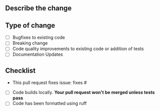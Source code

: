 ## Describe the change

## Type of change

- [ ] Bugfixes to existing code
- [ ] Breaking change
- [ ] Code quality improvements to existing code or addition of tests
- [ ] Documentation Updates

## Checklist

- This pull request fixes issue: fixes #
- [ ] Code builds locally. **Your pull request won't be merged unless tests pass**
- [ ] Code has been formatted using ruff